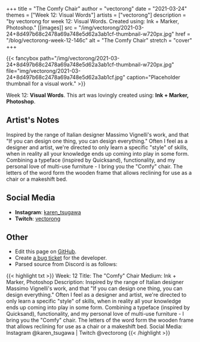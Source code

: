 +++
title =       "The Comfy Chair"
author =      "vectorong"
date =        "2021-03-24"
themes =      ["Week 12: Visual Words"]
artists =     ["vectorong"]
description = "by vectorong for week 12: Visual Words. Created using: Ink + Marker, Photoshop."
[[images]]
              src = "/img/vectorong/2021-03-24+8d497b68c2478a69a748e5d62a3ab1cf-thumbnail-w720px.jpg"
              href = "/blog/vectorong-week-12-146c"
              alt = "The Comfy Chair"
              stretch = "cover"
+++


{{< fancybox path="/img/vectorong/2021-03-24+8d497b68c2478a69a748e5d62a3ab1cf-thumbnail-w720px.jpg" file="img/vectorong/2021-03-24+8d497b68c2478a69a748e5d62a3ab1cf.jpg" caption="Placeholder thumbnail for a visual work." >}}


Week 12: **Visual Words**. This art was lovingly created using: **Ink + Marker, Photoshop**.

## Artist's Notes

Inspired by the range of Italian designer Massimo Vignelli's work, and that "If you can design one thing, you can design everything." Often I feel as a designer and artist, we're directed to only learn a specific "style" of skills, when in reality all your knowledge ends up coming into play in some form. Combining a typeface (inspired by Quicksand), functionality, and my personal love of multi-use furniture - I bring you the "Comfy" chair. The letters of the word form the wooden frame that allows reclining for use as a chair or a makeshift bed.

## Social Media

- **Instagram**: <a href='https://instagram.com/karen_tsugawa' target='_blank'>karen_tsugawa</a>
- **Twitch**: <a href='https://twitch.tv/vectorong' target='_blank'>vectorong</a>

## Other

- Edit this page on [GitHub](https://github.com/teaminkling/web-refresh/edit/main/content/blog/vectorong-week-12-146c.md).
- Create [a bug ticket](https://github.com/teaminkling/web-refresh/issues/new?assignees=&labels=bug&template=problem-report.md&title=) for the developer.
- Parsed source from Discord is as follows:

{{< highlight txt >}}
Week: 12
Title: The "Comfy" Chair
Medium: Ink + Marker, Photoshop
Description: Inspired by the range of Italian designer Massimo Vignelli's work, and that "If you can design one thing, you can design everything." Often I feel as a designer and artist, we're directed to only learn a specific "style" of skills, when in reality all your knowledge ends up coming into play in some form. Combining a typeface (inspired by Quicksand), functionality, and my personal love of multi-use furniture - I bring you the "Comfy" chair. The letters of the word form the wooden frame that allows reclining for use as a chair or a makeshift bed.
Social Media: Instagram @karen_tsugawa  |  Twitch @vectorong
{{< /highlight >}}